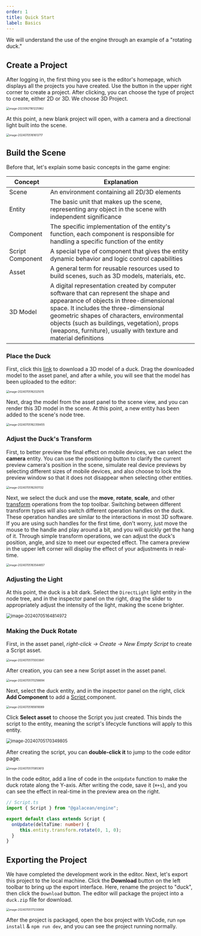 ```yaml
---
order: 1
title: Quick Start
label: Basics
---
```


We will understand the use of the engine through an example of a "rotating duck."

## Create a Project

After logging in, the first thing you see is the editor's homepage, which displays all the projects you have created. Use the button in the upper right corner to create a project. After clicking, you can choose the type of project to create, either 2D or 3D. We choose 3D Project.

<img src="https://mdn.alipayobjects.com/huamei_yo47yq/afts/img/A*luxKRKYGSBMAAAAAAAAAAAAADhuCAQ/original" alt="image-20230921161225962" style="zoom:50%;" />

At this point, a new blank project will open, with a camera and a directional light built into the scene.

<img src="https://gw.alipayobjects.com/zos/OasisHub/92b9b53e-63df-4165-bb53-d130bde7a731/image-20240705161613717.png" alt="image-20240705161613717" style="zoom:50%;" />

## Build the Scene

Before that, let's explain some basic concepts in the game engine:

| Concept     | Explanation                                                  |
| ----------- | ------------------------------------------------------------ |
| Scene       | An environment containing all 2D/3D elements                  |
| Entity      | The basic unit that makes up the scene, representing any object in the scene with independent significance |
| Component   | The specific implementation of the entity's function, each component is responsible for handling a specific function of the entity |
| Script Component | A special type of component that gives the entity dynamic behavior and logic control capabilities |
| Asset       | A general term for reusable resources used to build scenes, such as 3D models, materials, etc. |
| 3D Model    | A digital representation created by computer software that can represent the shape and appearance of objects in three-dimensional space. It includes the three-dimensional geometric shapes of characters, environmental objects (such as buildings, vegetation), props (weapons, furniture), usually with texture and material definitions |

### Place the Duck

First, click this [link](https://gw.alipayobjects.com/os/bmw-prod/6cb8f543-285c-491a-8cfd-57a1160dc9ab.glb) to download a 3D model of a duck. Drag the downloaded model to the asset panel, and after a while, you will see that the model has been uploaded to the editor:

<img src="https://gw.alipayobjects.com/zos/OasisHub/a73635d5-9f6f-4dc0-aa32-af8d49b669a6/image-20240705162025015.png" alt="image-20240705162025015" style="zoom:50%;" />

Next, drag the model from the asset panel to the scene view, and you can render this 3D model in the scene. At this point, a new entity has been added to the scene's node tree.

<img src="https://gw.alipayobjects.com/zos/OasisHub/cfbdb410-9091-4246-a9ba-1cf06cd4fb93/image-20240705162359455.png" alt="image-20240705162359455" style="zoom:50%;" />

### Adjust the Duck's Transform

First, to better preview the final effect on mobile devices, we can select the **camera** entity. You can use the positioning button to clarify the current preview camera's position in the scene, simulate real device previews by selecting different sizes of mobile devices, and also choose to lock the preview window so that it does not disappear when selecting other entities.

<img src="https://mdn.alipayobjects.com/huamei_yo47yq/afts/img/A*V33tQ4FZlVsAAAAAAAAAAAAADhuCAQ/original" alt="image-20240705162931132" style="zoom:50%;" />

Next, we select the duck and use the **move**, **rotate**, **scale**, and other [transform](/en/docs/core/transform) operations from the top toolbar. Switching between different transform types will also switch different operation handles on the duck. These operation handles are similar to the interactions in most 3D software. If you are using such handles for the first time, don't worry, just move the mouse to the handle and play around a bit, and you will quickly get the hang of it. Through simple transform operations, we can adjust the duck's position, angle, and size to meet our expected effect. The camera preview in the upper left corner will display the effect of your adjustments in real-time.

<img src="https://gw.alipayobjects.com/zos/OasisHub/4f2955d5-41e8-4cc3-81ef-5f1fee6a8b59/image-20240705163544657.png" alt="image-20240705163544657" style="zoom:50%;" />

### Adjusting the Light

At this point, the duck is a bit dark. Select the `DirectLight` light entity in the node tree, and in the inspector panel on the right, drag the slider to appropriately adjust the intensity of the light, making the scene brighter.

<img src="https://mdn.alipayobjects.com/huamei_yo47yq/afts/img/A*lA07Ro1SfuwAAAAAAAAAAAAADhuCAQ/original" alt="image-20240705164814972" style="zoom:80%;" />

### Making the Duck Rotate

First, in the asset panel, *right-click → Create → New Empty Script* to create a Script asset.

<img src="https://gw.alipayobjects.com/zos/OasisHub/e47a9c4e-bfd8-481d-8233-a7daae00f500/image-20240705170003841.png" alt="image-20240705170003841" style="zoom:50%;" />

After creation, you can see a new Script asset in the asset panel.

<img src="https://gw.alipayobjects.com/zos/OasisHub/690d8428-2295-4c07-bfb0-6bdace57cd03/image-20240705170256694.png" alt="image-20240705170256694" style="zoom:50%;" />

Next, select the duck entity, and in the inspector panel on the right, click **Add Component** to add a [ Script ](/en/docs/script/class) component.

<img src="https://gw.alipayobjects.com/zos/OasisHub/c8879990-82c2-4ebd-a8c4-028fcecea364/image-20240705165619069.png" alt="image-20240705165619069" style="zoom:50%;" />

Click **Select asset** to choose the Script you just created. This binds the script to the entity, meaning the script's lifecycle functions will apply to this entity.

<img src="https://mdn.alipayobjects.com/huamei_yo47yq/afts/img/A*MfjMQ7KA0B0AAAAAAAAAAAAADhuCAQ/original" alt="image-20240705170349805" style="zoom:80%;" />

After creating the script, you can **double-click it** to jump to the code editor page.

<img src="https://gw.alipayobjects.com/zos/OasisHub/73374e9e-77f2-46dd-baed-da79b8601dfa/image-20240705170853613.png" alt="image-20240705170853613" style="zoom:50%;" />

In the code editor, add a line of code in the `onUpdate` function to make the duck rotate along the Y-axis. After writing the code, save it (`⌘+s`), and you can see the effect in real-time in the preview area on the right.

```ts
// Script.ts
import { Script } from "@galacean/engine";

export default class extends Script {
  onUpdate(deltaTime: number) {
     this.entity.transform.rotate(0, 1, 0);
  }
}
```

## Exporting the Project

We have completed the development work in the editor. Next, let's export this project to the local machine. Click the **Download** button on the left toolbar to bring up the export interface. Here, rename the project to "duck", then click the `Download` button. The editor will package the project into a `duck.zip` file for download.

<img src="https://gw.alipayobjects.com/zos/OasisHub/26a6e282-689a-4c69-903f-10c565a9746c/image-20240705171230958.png" alt="image-20240705171230958" style="zoom:50%;" />

After the project is packaged, open the box project with VsCode, run `npm install` & `npm run dev`, and you can see the project running normally.
